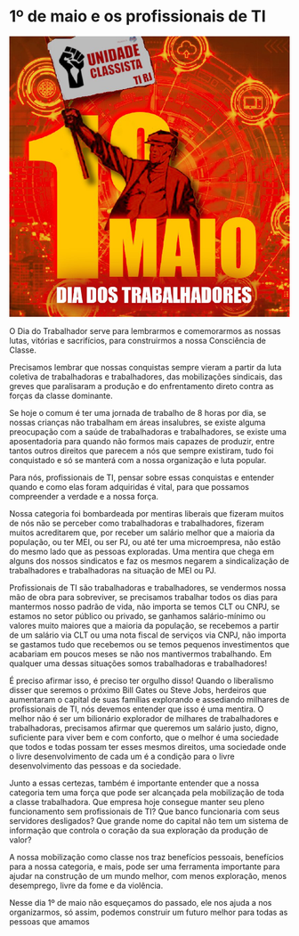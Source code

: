 # 1º de maio e os profissionais de TI 
 
![Dia do Trabalho](assets/img/01.jpg)

O Dia do Trabalhador serve para lembrarmos e comemorarmos as nossas lutas, vitórias e sacrifícios, para construirmos a nossa Consciência de Classe. 
 
Precisamos lembrar que nossas conquistas sempre vieram a partir da luta coletiva de trabalhadoras e trabalhadores, das mobilizações sindicais, das greves que paralisaram a produção e do enfrentamento direto contra as forças da classe dominante. 
 
Se hoje o comum é ter uma jornada de trabalho de 8 horas por dia, se nossas crianças não trabalham em áreas insalubres, se existe alguma preocupação com a saúde de trabalhadoras e trabalhadores, se existe uma aposentadoria para quando não formos mais capazes de produzir, entre tantos outros direitos que parecem a nós que sempre existiram, tudo foi conquistado e só se manterá com a nossa organização e luta popular. 
 
Para nós, profissionais de TI, pensar sobre essas conquistas e entender quando e como elas foram adquiridas é vital, para que possamos compreender a verdade e a nossa força. 
 
Nossa categoria foi bombardeada por mentiras liberais que fizeram muitos de nós não se perceber como trabalhadoras e trabalhadores, fizeram muitos acreditarem que, por receber um salário melhor que a maioria da população, ou ter MEI, ou ser PJ, ou até ter uma microempresa, não estão do mesmo lado que as pessoas exploradas. Uma mentira que chega em alguns dos nossos sindicatos e faz os mesmos negarem a sindicalização de trabalhadores e trabalhadoras na situação de MEI ou PJ. 
 
Profissionais de TI são trabalhadoras e trabalhadores, se vendermos nossa mão de obra para sobreviver, se precisamos trabalhar todos os dias para mantermos nosso padrão de vida, não importa se temos CLT ou CNPJ, se estamos no setor público ou privado, se ganhamos salário-mínimo ou valores muito maiores que a maioria da população, se recebemos a partir de um salário via CLT ou uma nota fiscal de serviços via CNPJ, não importa se gastamos tudo que recebemos ou se temos pequenos investimentos que acabariam em poucos meses se não nos mantivermos trabalhando. Em qualquer uma dessas situações somos trabalhadoras e trabalhadores! 
 
É preciso afirmar isso, é preciso ter orgulho disso! Quando o liberalismo disser que seremos o próximo Bill Gates ou Steve Jobs, herdeiros que aumentaram o capital de suas famílias explorando e assediando milhares de profissionais de TI, nós devemos entender que isso é uma mentira. O melhor não é ser um bilionário explorador de milhares de trabalhadores e trabalhadoras, precisamos afirmar que queremos um salário justo, digno, suficiente para viver bem e com conforto, que o melhor é uma sociedade que todos e todas possam ter esses mesmos direitos, uma sociedade onde o livre desenvolvimento de cada um é a condição para o livre desenvolvimento das pessoas e da sociedade. 
 
Junto a essas certezas, também é importante entender que a nossa categoria tem uma força que pode ser alcançada pela mobilização de toda a classe trabalhadora. Que empresa hoje consegue manter seu pleno funcionamento sem profissionais de TI? Que banco funcionaria com seus servidores desligados? Que grande nome do capital não tem um sistema de informação que controla o coração da sua exploração da produção de valor? 
 
A nossa mobilização como classe nos traz benefícios pessoais, benefícios para a nossa categoria, e mais, pode ser uma ferramenta importante para ajudar na construção de um mundo melhor, com menos exploração, menos desemprego, livre da fome e da violência. 
 
Nesse dia 1º de maio não esqueçamos do passado, ele nos ajuda a nos organizarmos, só assim, podemos construir um futuro melhor para todas as pessoas que amamos